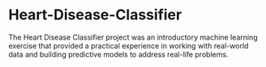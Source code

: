 # Heart-Disease-Classifier
The Heart Disease Classifier project was an introductory machine learning exercise that provided a practical experience in working with real-world data and building predictive models to address real-life problems.
